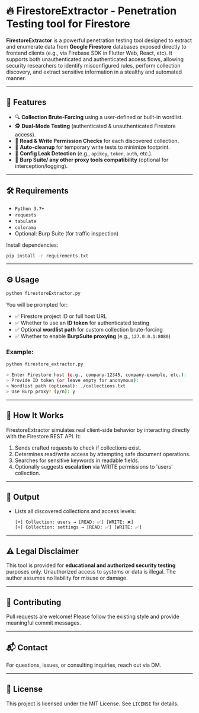 # 🔥 FirestoreExtractor - Penetration Testing tool for Firestore

**FirestoreExtractor** is a powerful penetration testing tool designed to extract and enumerate data from **Google Firestore** databases exposed directly to frontend clients (e.g., via Firebase SDK in Flutter Web, React, etc). It supports both unauthenticated and authenticated access flows, allowing security researchers to identify misconfigured rules, perform collection discovery, and extract sensitive information in a stealthy and automated manner.

---

## 🚀 Features

- 🔍 **Collection Brute-Forcing** using a user-defined or built-in wordlist.
- 🕵️ **Dual-Mode Testing** (authenticated & unauthenticated Firestore access).
- 🧪 **Read & Write Permission Checks** for each discovered collection.
- 🧼 **Auto-cleanup** for temporary write tests to minimize footprint.
- 🧬 **Config Leak Detection** (e.g., `apikey`, `token`, `auth`, etc.).
- 🧰 **Burp Suite/ any other proxy tools compatibility** (optional for interception/logging).

---

## 🛠️ Requirements

- `Python 3.7+`
- `requests`
- `tabulate`
- `colorama`
- Optional: Burp Suite (for traffic inspection)

Install dependencies:
```bash
pip install -r requirements.txt
```

---

## ⚙️ Usage

```bash
python firestoreExtractor.py
```

You will be prompted for:

- ✅ Firestore project ID or full host URL
- ✅ Whether to use an **ID token** for authenticated testing
- ✅ Optional **wordlist path** for custom collection brute-forcing
- ✅ Whether to enable **BurpSuite proxying** (e.g., `127.0.0.1:8080`)

### Example:

```bash
python firestore_extractor.py

> Enter Firestore host (e.g., company-12345, company-example, etc.): 
> Provide ID token (or leave empty for anonymous): 
> Wordlist path (optional): ./collections.txt
> Use Burp proxy? (y/n): y
```

---

## 🧠 How It Works

FirestoreExtractor simulates real client-side behavior by interacting directly with the Firestore REST API. It:

1. Sends crafted requests to check if collections exist.
2. Determines read/write access by attempting safe document operations.
3. Searches for sensitive keywords in readable fields.
4. Optionally suggests **escalation** via WRITE permissions to 'users' collection.

---

## 📄 Output

- Lists all discovered collections and access levels:
  ```
  [+] Collection: users → [READ: ✅] [WRITE: ❌]
  [+] Collection: settings → [READ: ✅] [WRITE: ✅]
  ```
---

## ⚠️ Legal Disclaimer

This tool is provided for **educational and authorized security testing** purposes only. Unauthorized access to systems or data is illegal. The author assumes no liability for misuse or damage.

---

## 🙌 Contributing

Pull requests are welcome! Please follow the existing style and provide meaningful commit messages.

---

## 📬 Contact

For questions, issues, or consulting inquiries, reach out via DM.

---

## 📘 License

This project is licensed under the MIT License. See `LICENSE` for details.
